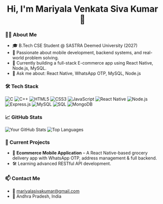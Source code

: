 <h1 align="center">Hi, I'm Mariyala Venkata Siva Kumar 👋</h1>

### 🧑‍💻 About Me
- 🎓 B.Tech CSE Student @ SASTRA Deemed University (2027)
- 🔧 Passionate about mobile development, backend systems, and real-world problem solving.
- 📱 Currently building a full-stack E-commerce app using React Native, Node.js, MySQL.
- 💬 Ask me about: React Native, WhatsApp OTP, MySQL, Node.js

### 🛠️ Tech Stack

![C](https://img.shields.io/badge/C-00599C?style=for-the-badge&logo=c&logoColor=white)
![C++](https://img.shields.io/badge/C++-00599C?style=for-the-badge&logo=cplusplus&logoColor=white)
![HTML5](https://img.shields.io/badge/HTML5-E34F26?style=for-the-badge&logo=html5&logoColor=white)
![CSS3](https://img.shields.io/badge/CSS3-1572B6?style=for-the-badge&logo=css3&logoColor=white)
![JavaScript](https://img.shields.io/badge/JavaScript-F7DF1E?style=for-the-badge&logo=javascript&logoColor=black)
![React Native](https://img.shields.io/badge/React_Native-20232A?style=for-the-badge&logo=react&logoColor=61DAFB)
![Node.js](https://img.shields.io/badge/Node.js-339933?style=for-the-badge&logo=node.js&logoColor=white)
![Express.js](https://img.shields.io/badge/Express.js-000000?style=for-the-badge&logo=express&logoColor=white)
![MySQL](https://img.shields.io/badge/MySQL-4479A1?style=for-the-badge&logo=mysql&logoColor=white)
![SQL](https://img.shields.io/badge/SQL-336791?style=for-the-badge&logo=postgresql&logoColor=white)
![MongoDB](https://img.shields.io/badge/MongoDB-4EA94B?style=for-the-badge&logo=mongodb&logoColor=white)


### 📈 GitHub Stats
![Your GitHub Stats](https://github-readme-stats.vercel.app/api?username=Venkata-Siva-Kumar&show_icons=true&theme=radical)
![Top Languages](https://github-readme-stats.vercel.app/api/top-langs/?username=Venkata-Siva-Kumar&layout=compact&theme=radical)

### 🚀 Current Projects
- 🛒 **Ecommerce Mobile Application** – A React Native-based grocery delivery app with WhatsApp OTP, address management & full backend.
- 🛠 Learning advanced RESTful API development.

### 📫 Contact Me
- 📧 mariyalasivakumar@gmail.com
- 📍 Andhra Pradesh, India
